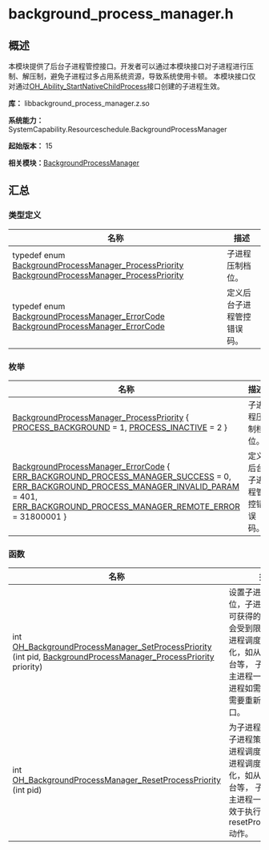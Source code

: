 # background_process_manager.h


## 概述

本模块提供了后台子进程管控接口。开发者可以通过本模块接口对子进程进行压制、解压制，避免子进程过多占用系统资源，导致系统使用卡顿。 本模块接口仅对通过[OH_Ability_StartNativeChildProcess](../apis-ability-kit/c-apis-ability-childprocess.md#oh_ability_startnativechildprocess)接口创建的子进程生效。

**库：** libbackground_process_manager.z.so

**系统能力：** SystemCapability.Resourceschedule.BackgroundProcessManager

**起始版本：** 15

**相关模块：**[BackgroundProcessManager](_background_process_manager.md)


## 汇总


### 类型定义

| 名称 | 描述 | 
| -------- | -------- |
| typedef enum [BackgroundProcessManager_ProcessPriority](_background_process_manager.md#backgroundprocessmanager_processpriority) [BackgroundProcessManager_ProcessPriority](_background_process_manager.md#backgroundprocessmanager_processpriority) | 子进程压制档位。  | 
| typedef enum [BackgroundProcessManager_ErrorCode](_background_process_manager.md#backgroundprocessmanager_errorcode) [BackgroundProcessManager_ErrorCode](_background_process_manager.md#backgroundprocessmanager_errorcode) | 定义后台子进程管控错误码。  | 


### 枚举

| 名称 | 描述 | 
| -------- | -------- |
| [BackgroundProcessManager_ProcessPriority](_background_process_manager.md#backgroundprocessmanager_processpriority) { [PROCESS_BACKGROUND](_background_process_manager.md) = 1, [PROCESS_INACTIVE](_background_process_manager.md) = 2 } | 子进程压制档位。  | 
| [BackgroundProcessManager_ErrorCode](_background_process_manager.md#backgroundprocessmanager_errorcode) { [ERR_BACKGROUND_PROCESS_MANAGER_SUCCESS](_background_process_manager.md) = 0, [ERR_BACKGROUND_PROCESS_MANAGER_INVALID_PARAM](_background_process_manager.md) = 401, [ERR_BACKGROUND_PROCESS_MANAGER_REMOTE_ERROR](_background_process_manager.md) = 31800001 } | 定义后台子进程管控错误码。  | 


### 函数

| 名称 | 描述 | 
| -------- | -------- |
| int [OH_BackgroundProcessManager_SetProcessPriority](_background_process_manager.md#oh_backgroundprocessmanager_setprocesspriority) (int pid, [BackgroundProcessManager_ProcessPriority](_background_process_manager.md#backgroundprocessmanager_processpriority) priority) | 设置子进程的压制档位，子进程被压制后可获得的CPU资源将会受到限制。如果主进程调度策略发生变化，如从后台切至前台等， 子进程会跟随主进程一同变化，子进程如需继续压制，需要重新调用本接口。  | 
| int [OH_BackgroundProcessManager_ResetProcessPriority](_background_process_manager.md#oh_backgroundprocessmanager_resetprocesspriority) (int pid) | 为子进程解压制，即子进程策略恢复为主进程调度策略。若主进程调度策略发生变化，如从后台切至前台等， 子进程会跟随主进程一同变化，等效于执行一次resetProcessPriority动作。  | 
